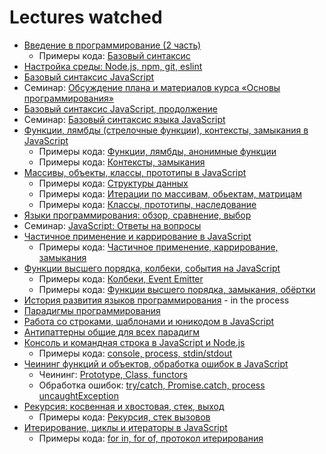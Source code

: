 # Lectures watched

+ [Введение в программирование (2 часть)](https://www.youtube.com/watch?v=PzlLXQ3RaDs)
  + Примеры кода: [Базовый синтаксис](./LectureCode/Basics)
+ [Настройка среды: Node.js, npm, git, eslint](https://www.youtube.com/watch?v=hSyA7tcNaCE)  
+ [Базовый синтаксис JavaScript](https://www.youtube.com/watch?v=xJn3k1f4BiM) 
+ Семинар: [Обсуждение плана и материалов курса «Основы программирования»](https://www.youtube.com/watch?v=bQMTbRWrteU)
+ [Базовый синтаксис JavaScript, продолжение](https://www.youtube.com/watch?v=qa-XleqA0JU)
+ Семинар: [Базовый синтаксис языка JavaScript](https://www.youtube.com/watch?v=PGqjTXQe_qw)
+ [Функции, лямбды (стрелочные функции), контексты, замыкания в JavaScript](https://www.youtube.com/watch?v=pn5myCmpV2U)
  + Примеры кода: [Функции, лямбды, анонимные функции](./LectureCode/Functions)
  + Примеры кода: [Контексты, замыкания](./LectureCode/Closure)
+ [Массивы, объекты, классы, прототипы в JavaScript](https://www.youtube.com/watch?v=VBMGnAPfmsY)
  + Примеры кода: [Структуры данных](./LectureCode/DataStructures)
  + Примеры кода: [Итерации по массивам, обьектам, матрицам](./LectureCode/Iteration)
  + Примеры кода: [Классы, прототипы, наследование](./LectureCode/Prototype)
+ [Языки программирования: обзор, сравнение, выбор](https://www.youtube.com/watch?v=enHA1CRkJe0&t=3425s)
+ Семинар: [JavaScript: Ответы на вопросы](https://www.youtube.com/watch?v=wqkQ6eslyzY&t=1165s)
+ [Частичное применение и каррирование в JavaScript](https://www.youtube.com/watch?v=ND8KQ5xjk7o)
  + Примеры кода: [Частичное применение, каррирование, замыкания](./LectureCode/PartialApplication)
+ [Функции высшего порядка, колбеки, события на JavaScript](https://youtu.be/1vqATwbGHnc)
  + Примеры кода: [Колбеки, Event Emitter](./LectureCode/Callbacks)
  + Примеры кода: [Функции высшего порядка, замыкания, обёртки](./LectureCode/HigherOrderFunctions)
+ [История развития языков программирования](https://www.youtube.com/watch?v=qqz0VSaNxuw) - in the process
+ [Парадигмы программирования](https://youtu.be/Yk1sxLVHfjs)
+ [Работа со строками, шаблонами и юникодом в JavaScript](https://youtu.be/GcopcHQkA8M)
+ [Антипаттерны общие для всех парадигм](https://youtu.be/NMUsUiFokr4)
+ [Консоль и командная строка в JavaScript и Node.js](https://youtu.be/5aSZyKi5BmE)
  + Примеры кода: [console, process, stdin/stdout](./LectureCode/CommandLine/)
+ [Чеининг функций и объектов, обработка ошибок в JavaScript](https://youtu.be/PfuEfIiLX34)
  + Чеининг: [Prototype, Class, functors](./LectureCode/Chaining/)
  + Обработка ошибок: [try/catch, Promise.catch, process uncaughtException](./LectureCode/Errors/)
+ [Рекурсия: косвенная и хвостовая, стек, выход](https://youtu.be/W2skCjIgVKE)
  + Примеры кода: [Рекурсия, стек вызовов](./LectureCode/Recursion/)
+ [Итерирование, циклы и итераторы в JavaScript](https://youtu.be/lq3b5_UGJas)
  + Примеры кода: [for in, for of, протокол итерирования](./LectureCode/Iteration/)
